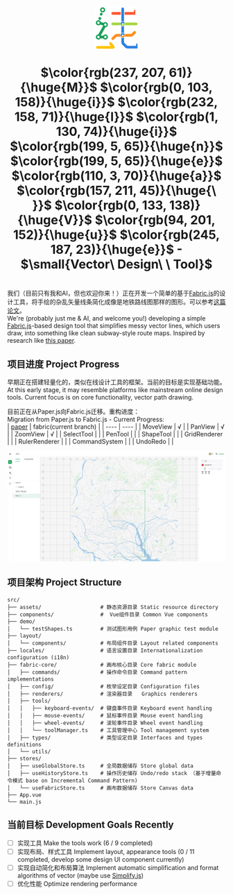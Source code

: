# <p align="center"><img src="https://github.com/inspiringJackson/mycdn/blob/main/milinea-vue/logo5-6.svg" alt="logo (inspired by Chinese character '线' which means 'line')" style="width: 100px; height: 100px;"></p><p align="center">$\color{rgb(237, 207, 61)}{\huge{M}}$  $\color{rgb(0, 103, 158)}{\huge{i}}$  $\color{rgb(232, 158, 71)}{\huge{l}}$  $\color{rgb(1, 130, 74)}{\huge{i}}$  $\color{rgb(199, 5, 65)}{\huge{n}}$  $\color{rgb(199, 5, 65)}{\huge{e}}$  $\color{rgb(110, 3, 70)}{\huge{a}}$  $\color{rgb(157, 211, 45)}{\huge{\ }}$  $\color{rgb(0, 133, 138)}{\huge{V}}$  $\color{rgb(94, 201, 152)}{\huge{u}}$  $\color{rgb(245, 187, 23)}{\huge{e}}$ - $\small{Vector\ Design\ \ Tool}$</p>
# 

我们（目前只有我和AI，但也欢迎你来！）正在开发一个简单的基于[Fabric.js](https://github.com/fabricjs/fabric.js)的设计工具，将手绘的杂乱矢量线条简化成像是地铁路线图那样的图形。可以参考[这篇论文](http://www.jstott.me.uk/thesis/thesis-final.pdf)。<br>
We're (probably just me & AI, and welcome you!) developing a simple [Fabric.js](https://github.com/fabricjs/fabric.js)-based design tool that simplifies messy vector lines, which users draw, into something like clean subway-style route maps. Inspired by research like [this paper](http://www.jstott.me.uk/thesis/thesis-final.pdf).

## 项目进度 Project Progress
早期正在搭建轻量化的，类似在线设计工具的框架。当前的目标是实现基础功能。<br>
At this early stage, it may resemble platforms like mainstream online design tools. Current focus is on core functionality, vector path drawing.

目前正在从Paper.js向Fabric.js迁移。重构进度：<br>
Migration from Paper.js to Fabric.js - Current Progress:<br>
| [paper](https://github.com/inspiringJackson/milinea-vue/tree/paper) | fabric(current branch) |
|  ----  |  ----  |
| MoveView | √ |
| PanView | √ |
| ZoomView | √ |
| SelectTool |  |
| PenTool |  |
| ShapeTool |  |
| GridRenderer |  |
| RulerRenderer |  |
| CommandSystem |  |
| UndoRedo |  |

![Preview](https://github.com/inspiringJackson/mycdn/blob/main/milinea-vue/preview5-13.png)

## 项目架构 Project Structure
```
src/
├── assets/                   # 静态资源目录 Static resource directory
├── components/               #  Vue组件目录 Common Vue components
├── demo/
│   └── testShapes.ts         # 测试图形用例 Paper graphic test module
├── layout/
│   └── components/           # 布局组件目录 Layout related components
├── locales/                  # 语言设置目录 Internationalization configuration (i18n)
├── fabric-core/              # 画布核心目录 Core fabric module
│   ├── commands/             # 操作命令目录 Command pattern implementations
│   ├── config/               # 枚举设定目录 Configuration files
│   ├── renderers/            # 渲染器目录   Graphics renderers
│   ├── tools/
│   │   ├── keyboard-events/  # 键盘事件目录 Keyboard event handling
│   │   ├── mouse-events/     # 鼠标事件目录 Mouse event handling
│   │   ├── wheel-events/     # 滚轮事件目录 Wheel event handling
│   │   └── toolManager.ts    # 工具管理中心 Tool management system
│   ├── types/                # 类型设定目录 Interfaces and types definitions
│   └── utils/
├── stores/
│   ├── useGlobalStore.ts     # 全局数据储存 Store global data
│   ├── useHistoryStore.ts    # 操作历史储存 Undo/redo stack （基于增量命令模式 base on Incremental Command Pattern)
│   └── useFabricStore.ts     # 画布数据储存 Store Canvas data
├── App.vue
└── main.js
```

## 当前目标 Development Goals Recently

- [ ] 实现工具 Make the tools work (6 / 9 completed)
- [ ] 实现布局、样式工具 Implement layout, appearance tools (0 / 11 completed, develop some design UI component currently)
- [ ] 实现自动简化和布局算法 Implement automatic simplification and format algorithms of vector (maybe use [Simplify.js](https://mourner.github.io/simplify-js/))
- [ ] 优化性能 Optimize rendering performance
